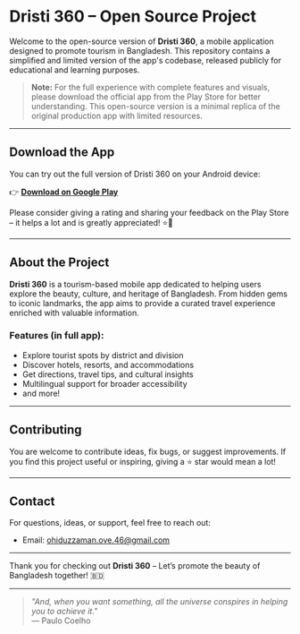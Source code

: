 # Dristi 360 – Open Source Project

Welcome to the open-source version of **Dristi 360**, a mobile application designed to promote tourism in Bangladesh. This repository contains a simplified and limited version of the app's codebase, released publicly for educational and learning purposes.

> **Note:** For the full experience with complete features and visuals, please download the official app from the Play Store for better understanding. This open-source version is a minimal replica of the original production app with limited resources.

---

## Download the App

You can try out the full version of Dristi 360 on your Android device:

👉 **[Download on Google Play](https://play.google.com/store/apps/details?id=com.ohiduzzaman.dristi)**

Please consider giving a rating and sharing your feedback on the Play Store – it helps a lot and is greatly appreciated! ⭐🙏

---

## About the Project

**Dristi 360** is a tourism-based mobile app dedicated to helping users explore the beauty, culture, and heritage of Bangladesh. From hidden gems to iconic landmarks, the app aims to provide a curated travel experience enriched with valuable information.

### Features (in full app):
- Explore tourist spots by district and division
- Discover hotels, resorts, and accommodations
- Get directions, travel tips, and cultural insights
- Multilingual support for broader accessibility
- and more!

---

## Contributing

You are welcome to contribute ideas, fix bugs, or suggest improvements. If you find this project useful or inspiring, giving a ⭐ star would mean a lot!

---

## Contact

For questions, ideas, or support, feel free to reach out:

- Email: ohiduzzaman.ove.46@gmail.com

---

Thank you for checking out **Dristi 360** – Let’s promote the beauty of Bangladesh together! 🇧🇩

---

> _"And, when you want something, all the universe conspires in helping you to achieve it."_  
> — Paulo Coelho

